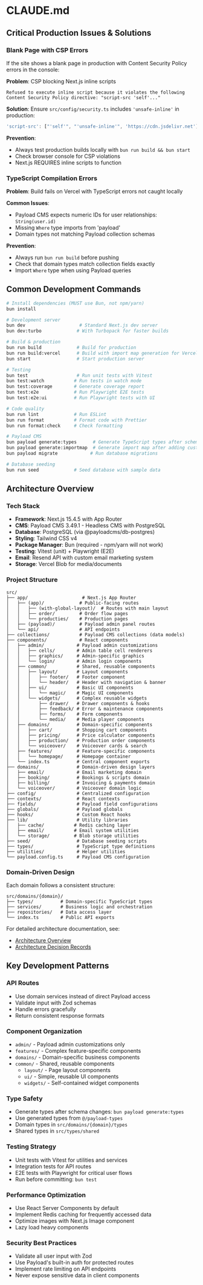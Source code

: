 # CLAUDE.md

## Critical Production Issues & Solutions

### Blank Page with CSP Errors

If the site shows a blank page in production with Content Security Policy errors in the console:

**Problem**: CSP blocking Next.js inline scripts

```
Refused to execute inline script because it violates the following Content Security Policy directive: "script-src 'self'..."
```

**Solution**: Ensure `src/config/security.ts` includes `'unsafe-inline'` in production:

```typescript
'script-src': ["'self'", "'unsafe-inline'", 'https://cdn.jsdelivr.net']
```

**Prevention**:

- Always test production builds locally with `bun run build && bun start`
- Check browser console for CSP violations
- Next.js REQUIRES inline scripts to function

### TypeScript Compilation Errors

**Problem**: Build fails on Vercel with TypeScript errors not caught locally

**Common Issues**:

- Payload CMS expects numeric IDs for user relationships: `String(user.id)`
- Missing `Where` type imports from 'payload'
- Domain types not matching Payload collection schemas

**Prevention**:

- Always run `bun run build` before pushing
- Check that domain types match collection fields exactly
- Import `Where` type when using Payload queries

## Common Development Commands

```bash
# Install dependencies (MUST use Bun, not npm/yarn)
bun install

# Development server
bun dev                    # Standard Next.js dev server
bun dev:turbo             # With Turbopack for faster builds

# Build & production
bun run build             # Build for production
bun run build:vercel      # Build with import map generation for Vercel
bun start                 # Start production server

# Testing
bun test                  # Run unit tests with Vitest
bun test:watch           # Run tests in watch mode
bun test:coverage        # Generate coverage report
bun test:e2e             # Run Playwright E2E tests
bun test:e2e:ui          # Run Playwright tests with UI

# Code quality
bun run lint             # Run ESLint
bun run format           # Format code with Prettier
bun run format:check     # Check formatting

# Payload CMS
bun payload generate:types      # Generate TypeScript types after schema changes
bun payload generate:importmap  # Generate import map after adding custom components
bun payload migrate            # Run database migrations

# Database seeding
bun run seed             # Seed database with sample data
```

## Architecture Overview

### Tech Stack

- **Framework**: Next.js 15.4.5 with App Router
- **CMS**: Payload CMS 3.49.1 - Headless CMS with PostgreSQL
- **Database**: PostgreSQL (via @payloadcms/db-postgres)
- **Styling**: Tailwind CSS v4
- **Package Manager**: Bun (required - npm/yarn will not work)
- **Testing**: Vitest (unit) + Playwright (E2E)
- **Email**: Resend API with custom email marketing system
- **Storage**: Vercel Blob for media/documents

### Project Structure

```
src/
├── app/                    # Next.js App Router
│   ├── (app)/             # Public-facing routes
│   │   ├── (with-global-layout)/  # Routes with main layout
│   │   ├── order/         # Order flow pages
│   │   └── producties/    # Production pages
│   ├── (payload)/         # Payload admin panel routes
│   └── api/               # API endpoints
├── collections/           # Payload CMS collections (data models)
├── components/            # React components
│   ├── admin/            # Payload admin customizations
│   │   ├── cells/        # Admin table cell renderers
│   │   ├── graphics/     # Admin-specific graphics
│   │   └── login/        # Admin login components
│   ├── common/           # Shared, reusable components
│   │   ├── layout/       # Layout components
│   │   │   ├── footer/   # Footer component
│   │   │   └── header/   # Header with navigation & banner
│   │   ├── ui/           # Basic UI components
│   │   │   └── magic/    # Magic UI components
│   │   └── widgets/      # Complex reusable widgets
│   │       ├── drawer/   # Drawer components & hooks
│   │       ├── feedback/ # Error & maintenance components
│   │       ├── forms/    # Form components
│   │       └── media/    # Media player components
│   ├── domains/          # Domain-specific components
│   │   ├── cart/         # Shopping cart components
│   │   ├── pricing/      # Price calculator components
│   │   ├── production/   # Production order components
│   │   └── voiceover/    # Voiceover cards & search
│   ├── features/         # Feature-specific components
│   │   └── homepage/     # Homepage container
│   └── index.ts          # Central component exports
├── domains/              # Domain-driven design layers
│   ├── email/            # Email marketing domain
│   ├── booking/          # Bookings & scripts domain
│   ├── billing/          # Invoicing & payments domain
│   └── voiceover/        # Voiceover domain logic
├── config/               # Centralized configuration
├── contexts/             # React contexts
├── fields/               # Payload field configurations
├── globals/              # Payload globals
├── hooks/                # Custom React hooks
├── lib/                  # Utility libraries
│   ├── cache/           # Redis caching layer
│   ├── email/           # Email system utilities
│   └── storage/         # Blob storage utilities
├── seed/                 # Database seeding scripts
├── types/                # TypeScript type definitions
├── utilities/            # Helper utilities
└── payload.config.ts     # Payload CMS configuration
```

### Domain-Driven Design

Each domain follows a consistent structure:

```
src/domains/{domain}/
├── types/          # Domain-specific TypeScript types
├── services/       # Business logic and orchestration
├── repositories/   # Data access layer
└── index.ts        # Public API exports
```

For detailed architecture documentation, see:

- [Architecture Overview](./docs/architecture/README.md)
- [Architecture Decision Records](./docs/architecture/adr/)

## Key Development Patterns

### API Routes

- Use domain services instead of direct Payload access
- Validate input with Zod schemas
- Handle errors gracefully
- Return consistent response formats

### Component Organization

- `admin/` - Payload admin customizations only
- `features/` - Complex feature-specific components
- `domains/` - Domain-specific business components
- `common/` - Shared, reusable components
  - `layout/` - Page layout components
  - `ui/` - Simple, reusable UI components
  - `widgets/` - Self-contained widget components

### Type Safety

- Generate types after schema changes: `bun payload generate:types`
- Use generated types from `@/payload-types`
- Domain types in `src/domains/{domain}/types`
- Shared types in `src/types/shared`

### Testing Strategy

- Unit tests with Vitest for utilities and services
- Integration tests for API routes
- E2E tests with Playwright for critical user flows
- Run before committing: `bun test`

### Performance Optimization

- Use React Server Components by default
- Implement Redis caching for frequently accessed data
- Optimize images with Next.js Image component
- Lazy load heavy components

### Security Best Practices

- Validate all user input with Zod
- Use Payload's built-in auth for protected routes
- Implement rate limiting on API endpoints
- Never expose sensitive data in client components
